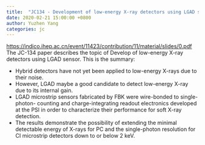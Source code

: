 ```yaml
---
title:  "JC134 - Development of low-energy X-ray detectors using LGAD sensors"
date: 2020-02-21 15:00:00 +0800
author: Yuzhen Yang
categories: jc
---
```


<https://indico.ihep.ac.cn/event/11423/contribution/11/material/slides/0.pdf>
The JC-134 paper describes the topic of Develop of low-energy X-ray detectors using LGAD sensor. This is the summary:
- Hybrid detectors have not yet been applied to low-energy X-rays due to their noise. 
- However, LGAD maybe a good candidate to detect low-energy X-ray due to its internal gain.
- LGAD microstrip sensors fabricated by FBK were wire-bonded to single-photon- counting and charge-integrating readout electronics developed at the PSI in order to characterize their performance for soft X-ray detection. 
- The results demonstrate the possibility of extending the minimal detectable energy of X-rays for PC and the single-photon resolution for CI microstrip detectors down to or below 2 keV. 
